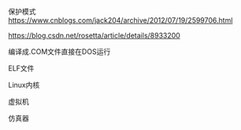 保护模式
https://www.cnblogs.com/jack204/archive/2012/07/19/2599706.html


https://blog.csdn.net/rosetta/article/details/8933200


编译成.COM文件直接在DOS运行


ELF文件







Linux内核







虚拟机









仿真器














































